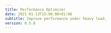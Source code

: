 ```yaml
---
title: Performance Optimizer
date: 2021-01-13T15:00:00+01:00
subtitle: Improve performance under heavy load.
version: 0.5.0
---
```

